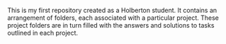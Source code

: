 This is my first repository created as a Holberton student. It contains an arrangement of folders, each associated with a particular project. These project folders are in turn filled with the answers and solutions to tasks outlined in each project. 
